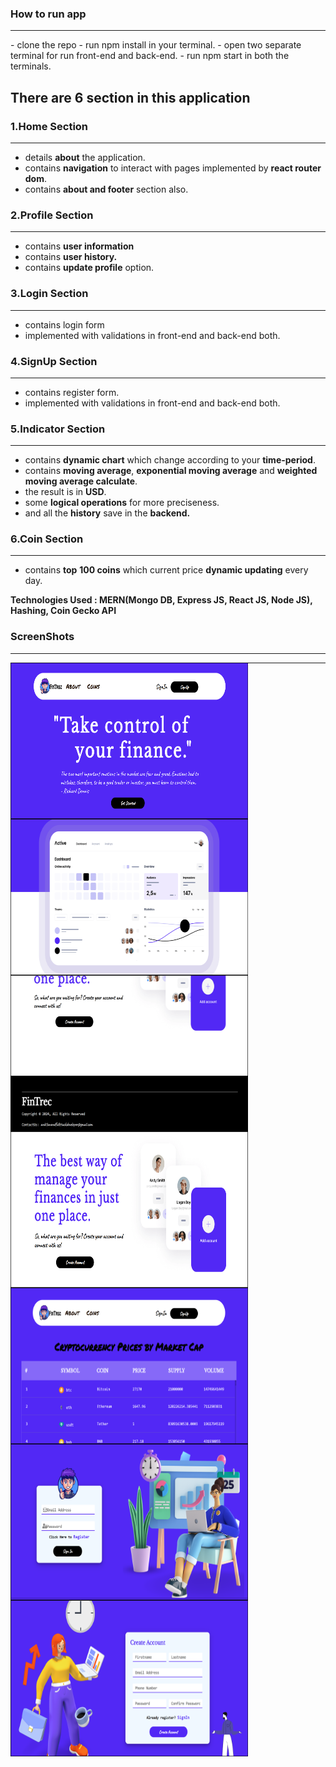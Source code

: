 
### How to run app
<hr>
- clone the repo
- run npm install in your terminal.
- open two separate terminal for run front-end and back-end.
- run npm start in both the terminals.

## There are 6 section in this application

### 1.Home Section
<hr>

- details **about** the application.
- contains **navigation** to interact with pages implemented by **react router dom**.
- contains **about and footer** section also. <br> 
  
### 2.Profile Section 
<hr>

- contains **user information**
- contains **user history.**
- contains **update profile** option.

### 3.Login Section
<hr>

- contains login form
- implemented with validations in front-end and back-end both.

### 4.SignUp Section
<hr>

- contains register form.
- implemented with validations in front-end and back-end both.

### 5.Indicator Section
<hr>

- contains **dynamic chart** which change according to your **time-period**.
- contains **moving average**, **exponential moving average** and **weighted moving average calculate**.
- the result is in **USD**.
- some **logical operations** for more preciseness.
- and all the **history** save in the **backend.**

### 6.Coin Section
<hr>

- contains **top** **100 coins** which current price **dynamic updating** every day.

**Technologies Used : MERN(Mongo DB, Express JS, React JS, Node JS), Hashing, Coin Gecko API**

### ScreenShots    
<hr>
 <img src="https://github.com/codeBurner0/Roni_Analytics_assessment/blob/main/screenshots/h1.png"  width="380px" height="250px" align="left"/></img>
 <img src="https://github.com/codeBurner0/Roni_Analytics_assessment/blob/main/screenshots/h.png"  width="380px" height="250px" align="left"/><hr>
 <img src="https://github.com/codeBurner0/Roni_Analytics_assessment/blob/main/screenshots/h3.png"  width="380px" height="250px" align="left"/><br>
 <img src="https://github.com/codeBurner0/Roni_Analytics_assessment/blob/main/screenshots/a1.png"  width="380px" height="250px" align="left"/><br>
 <img src="https://github.com/codeBurner0/Roni_Analytics_assessment/blob/main/screenshots/c.png"  width="380px" height="250px" align="left"/><br>
 <img src="https://github.com/codeBurner0/Roni_Analytics_assessment/blob/main/screenshots/l.png"  width="380px" height="250px" align="left"/><br>
 <img src="https://github.com/codeBurner0/Roni_Analytics_assessment/blob/main/screenshots/s.png"  width="380px" height="250px" align="left"/><br>
